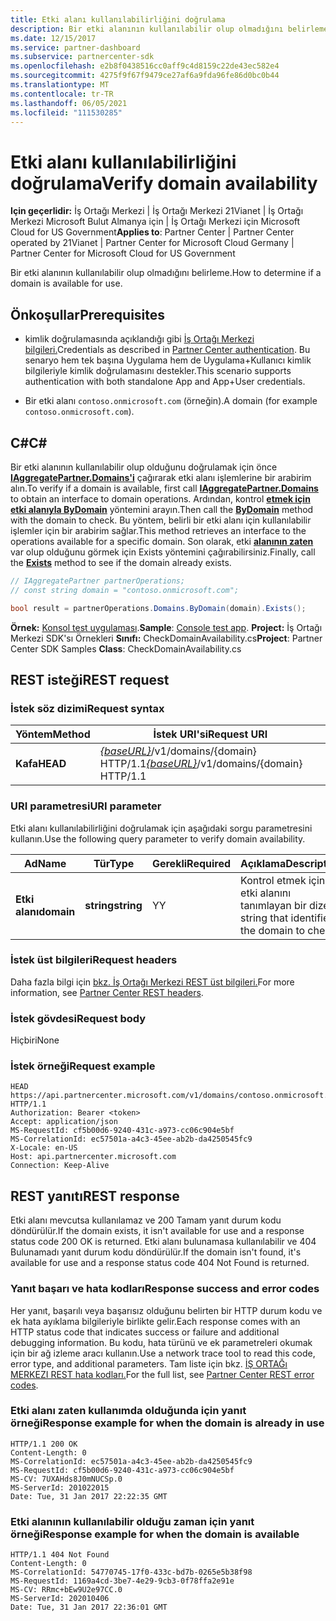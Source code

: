```yaml
---
title: Etki alanı kullanılabilirliğini doğrulama
description: Bir etki alanının kullanılabilir olup olmadığını belirleme.
ms.date: 12/15/2017
ms.service: partner-dashboard
ms.subservice: partnercenter-sdk
ms.openlocfilehash: e2b8f0438516cc0aff9c4d8159c22de43ec582e4
ms.sourcegitcommit: 4275f9f67f9479ce27af6a9fda96fe86d0bc0b44
ms.translationtype: MT
ms.contentlocale: tr-TR
ms.lasthandoff: 06/05/2021
ms.locfileid: "111530285"
---
```

# <a name="verify-domain-availability"></a><span data-ttu-id="e1e5b-103">Etki alanı kullanılabilirliğini doğrulama</span><span class="sxs-lookup"><span data-stu-id="e1e5b-103">Verify domain availability</span></span>

<span data-ttu-id="e1e5b-104">**Için geçerlidir:** İş Ortağı Merkezi | İş Ortağı Merkezi 21Vianet | İş Ortağı Merkezi Microsoft Bulut Almanya için | İş Ortağı Merkezi için Microsoft Cloud for US Government</span><span class="sxs-lookup"><span data-stu-id="e1e5b-104">**Applies to**: Partner Center | Partner Center operated by 21Vianet | Partner Center for Microsoft Cloud Germany | Partner Center for Microsoft Cloud for US Government</span></span>

<span data-ttu-id="e1e5b-105">Bir etki alanının kullanılabilir olup olmadığını belirleme.</span><span class="sxs-lookup"><span data-stu-id="e1e5b-105">How to determine if a domain is available for use.</span></span>

## <a name="prerequisites"></a><span data-ttu-id="e1e5b-106">Önkoşullar</span><span class="sxs-lookup"><span data-stu-id="e1e5b-106">Prerequisites</span></span>

- <span data-ttu-id="e1e5b-107">kimlik doğrulamasında açıklandığı gibi [İş Ortağı Merkezi bilgileri.](partner-center-authentication.md)</span><span class="sxs-lookup"><span data-stu-id="e1e5b-107">Credentials as described in [Partner Center authentication](partner-center-authentication.md).</span></span> <span data-ttu-id="e1e5b-108">Bu senaryo hem tek başına Uygulama hem de Uygulama+Kullanıcı kimlik bilgileriyle kimlik doğrulamasını destekler.</span><span class="sxs-lookup"><span data-stu-id="e1e5b-108">This scenario supports authentication with both standalone App and App+User credentials.</span></span>

- <span data-ttu-id="e1e5b-109">Bir etki alanı `contoso.onmicrosoft.com` (örneğin).</span><span class="sxs-lookup"><span data-stu-id="e1e5b-109">A domain (for example `contoso.onmicrosoft.com`).</span></span>

## <a name="c"></a><span data-ttu-id="e1e5b-110">C\#</span><span class="sxs-lookup"><span data-stu-id="e1e5b-110">C\#</span></span>

<span data-ttu-id="e1e5b-111">Bir etki alanının kullanılabilir olup olduğunu doğrulamak için önce [**IAggregatePartner.Domains'i**](/dotnet/api/microsoft.store.partnercenter.ipartner.domains) çağırarak etki alanı işlemlerine bir arabirim alın.</span><span class="sxs-lookup"><span data-stu-id="e1e5b-111">To verify if a domain is available, first call [**IAggregatePartner.Domains**](/dotnet/api/microsoft.store.partnercenter.ipartner.domains) to obtain an interface to domain operations.</span></span> <span data-ttu-id="e1e5b-112">Ardından, kontrol [**etmek için etki alanıyla ByDomain**](/dotnet/api/microsoft.store.partnercenter.domains.idomaincollection.bydomain) yöntemini arayın.</span><span class="sxs-lookup"><span data-stu-id="e1e5b-112">Then call the [**ByDomain**](/dotnet/api/microsoft.store.partnercenter.domains.idomaincollection.bydomain) method with the domain to check.</span></span> <span data-ttu-id="e1e5b-113">Bu yöntem, belirli bir etki alanı için kullanılabilir işlemler için bir arabirim sağlar.</span><span class="sxs-lookup"><span data-stu-id="e1e5b-113">This method retrieves an interface to the operations available for a specific domain.</span></span> <span data-ttu-id="e1e5b-114">Son olarak, etki [**alanının zaten**](/dotnet/api/microsoft.store.partnercenter.domains.idomain.exists) var olup olduğunu görmek için Exists yöntemini çağırabilirsiniz.</span><span class="sxs-lookup"><span data-stu-id="e1e5b-114">Finally, call the [**Exists**](/dotnet/api/microsoft.store.partnercenter.domains.idomain.exists) method to see if the domain already exists.</span></span>

``` csharp
// IAggregatePartner partnerOperations;
// const string domain = "contoso.onmicrosoft.com";

bool result = partnerOperations.Domains.ByDomain(domain).Exists();
```

<span data-ttu-id="e1e5b-115">**Örnek:** [Konsol test uygulaması](console-test-app.md).</span><span class="sxs-lookup"><span data-stu-id="e1e5b-115">**Sample**: [Console test app](console-test-app.md).</span></span> <span data-ttu-id="e1e5b-116">**Project:** İş Ortağı Merkezi SDK'sı Örnekleri **Sınıfı:** CheckDomainAvailability.cs</span><span class="sxs-lookup"><span data-stu-id="e1e5b-116">**Project**: Partner Center SDK Samples **Class**: CheckDomainAvailability.cs</span></span>

## <a name="rest-request"></a><span data-ttu-id="e1e5b-117">REST isteği</span><span class="sxs-lookup"><span data-stu-id="e1e5b-117">REST request</span></span>

### <a name="request-syntax"></a><span data-ttu-id="e1e5b-118">İstek söz dizimi</span><span class="sxs-lookup"><span data-stu-id="e1e5b-118">Request syntax</span></span>

| <span data-ttu-id="e1e5b-119">Yöntem</span><span class="sxs-lookup"><span data-stu-id="e1e5b-119">Method</span></span>   | <span data-ttu-id="e1e5b-120">İstek URI'si</span><span class="sxs-lookup"><span data-stu-id="e1e5b-120">Request URI</span></span>                                                              |
|----------|--------------------------------------------------------------------------|
| <span data-ttu-id="e1e5b-121">**Kafa**</span><span class="sxs-lookup"><span data-stu-id="e1e5b-121">**HEAD**</span></span> | <span data-ttu-id="e1e5b-122">[*{baseURL}*](partner-center-rest-urls.md)/v1/domains/{domain} HTTP/1.1</span><span class="sxs-lookup"><span data-stu-id="e1e5b-122">[*{baseURL}*](partner-center-rest-urls.md)/v1/domains/{domain} HTTP/1.1</span></span> |

### <a name="uri-parameter"></a><span data-ttu-id="e1e5b-123">URI parametresi</span><span class="sxs-lookup"><span data-stu-id="e1e5b-123">URI parameter</span></span>

<span data-ttu-id="e1e5b-124">Etki alanı kullanılabilirliğini doğrulamak için aşağıdaki sorgu parametresini kullanın.</span><span class="sxs-lookup"><span data-stu-id="e1e5b-124">Use the following query parameter to verify domain availability.</span></span>

| <span data-ttu-id="e1e5b-125">Ad</span><span class="sxs-lookup"><span data-stu-id="e1e5b-125">Name</span></span>       | <span data-ttu-id="e1e5b-126">Tür</span><span class="sxs-lookup"><span data-stu-id="e1e5b-126">Type</span></span>       | <span data-ttu-id="e1e5b-127">Gerekli</span><span class="sxs-lookup"><span data-stu-id="e1e5b-127">Required</span></span> | <span data-ttu-id="e1e5b-128">Açıklama</span><span class="sxs-lookup"><span data-stu-id="e1e5b-128">Description</span></span>                                   |
|------------|------------|----------|-----------------------------------------------|
| <span data-ttu-id="e1e5b-129">**Etki alanı**</span><span class="sxs-lookup"><span data-stu-id="e1e5b-129">**domain**</span></span> | <span data-ttu-id="e1e5b-130">**string**</span><span class="sxs-lookup"><span data-stu-id="e1e5b-130">**string**</span></span> | <span data-ttu-id="e1e5b-131">Y</span><span class="sxs-lookup"><span data-stu-id="e1e5b-131">Y</span></span>        | <span data-ttu-id="e1e5b-132">Kontrol etmek için etki alanını tanımlayan bir dize.</span><span class="sxs-lookup"><span data-stu-id="e1e5b-132">A string that identifies the domain to check.</span></span> |

### <a name="request-headers"></a><span data-ttu-id="e1e5b-133">İstek üst bilgileri</span><span class="sxs-lookup"><span data-stu-id="e1e5b-133">Request headers</span></span>

<span data-ttu-id="e1e5b-134">Daha fazla bilgi için [bkz. İş Ortağı Merkezi REST üst bilgileri.](headers.md)</span><span class="sxs-lookup"><span data-stu-id="e1e5b-134">For more information, see [Partner Center REST headers](headers.md).</span></span>

### <a name="request-body"></a><span data-ttu-id="e1e5b-135">İstek gövdesi</span><span class="sxs-lookup"><span data-stu-id="e1e5b-135">Request body</span></span>

<span data-ttu-id="e1e5b-136">Hiçbiri</span><span class="sxs-lookup"><span data-stu-id="e1e5b-136">None</span></span>

### <a name="request-example"></a><span data-ttu-id="e1e5b-137">İstek örneği</span><span class="sxs-lookup"><span data-stu-id="e1e5b-137">Request example</span></span>

```http
HEAD https://api.partnercenter.microsoft.com/v1/domains/contoso.onmicrosoft.com HTTP/1.1
Authorization: Bearer <token>
Accept: application/json
MS-RequestId: cf5b00d6-9240-431c-a973-cc06c904e5bf
MS-CorrelationId: ec57501a-a4c3-45ee-ab2b-da4250545fc9
X-Locale: en-US
Host: api.partnercenter.microsoft.com
Connection: Keep-Alive
```

## <a name="rest-response"></a><span data-ttu-id="e1e5b-138">REST yanıtı</span><span class="sxs-lookup"><span data-stu-id="e1e5b-138">REST response</span></span>

<span data-ttu-id="e1e5b-139">Etki alanı mevcutsa kullanılamaz ve 200 Tamam yanıt durum kodu döndürülür.</span><span class="sxs-lookup"><span data-stu-id="e1e5b-139">If the domain exists, it isn't available for use and a response status code 200 OK is returned.</span></span> <span data-ttu-id="e1e5b-140">Etki alanı bulunamasa kullanılabilir ve 404 Bulunamadı yanıt durum kodu döndürülür.</span><span class="sxs-lookup"><span data-stu-id="e1e5b-140">If the domain isn't found, it's available for use and a response status code 404 Not Found is returned.</span></span>

### <a name="response-success-and-error-codes"></a><span data-ttu-id="e1e5b-141">Yanıt başarı ve hata kodları</span><span class="sxs-lookup"><span data-stu-id="e1e5b-141">Response success and error codes</span></span>

<span data-ttu-id="e1e5b-142">Her yanıt, başarılı veya başarısız olduğunu belirten bir HTTP durum kodu ve ek hata ayıklama bilgileriyle birlikte gelir.</span><span class="sxs-lookup"><span data-stu-id="e1e5b-142">Each response comes with an HTTP status code that indicates success or failure and additional debugging information.</span></span> <span data-ttu-id="e1e5b-143">Bu kodu, hata türünü ve ek parametreleri okumak için bir ağ izleme aracı kullanın.</span><span class="sxs-lookup"><span data-stu-id="e1e5b-143">Use a network trace tool to read this code, error type, and additional parameters.</span></span> <span data-ttu-id="e1e5b-144">Tam liste için bkz. [İŞ ORTAĞı MERKEZI REST hata kodları.](error-codes.md)</span><span class="sxs-lookup"><span data-stu-id="e1e5b-144">For the full list, see [Partner Center REST error codes](error-codes.md).</span></span>

### <a name="response-example-for-when-the-domain-is-already-in-use"></a><span data-ttu-id="e1e5b-145">Etki alanı zaten kullanımda olduğunda için yanıt örneği</span><span class="sxs-lookup"><span data-stu-id="e1e5b-145">Response example for when the domain is already in use</span></span>

```http
HTTP/1.1 200 OK
Content-Length: 0
MS-CorrelationId: ec57501a-a4c3-45ee-ab2b-da4250545fc9
MS-RequestId: cf5b00d6-9240-431c-a973-cc06c904e5bf
MS-CV: 7UXAHds8J0mNUCSp.0
MS-ServerId: 201022015
Date: Tue, 31 Jan 2017 22:22:35 GMT
```

### <a name="response-example-for-when-the-domain-is-available"></a><span data-ttu-id="e1e5b-146">Etki alanının kullanılabilir olduğu zaman için yanıt örneği</span><span class="sxs-lookup"><span data-stu-id="e1e5b-146">Response example for when the domain is available</span></span>

```http
HTTP/1.1 404 Not Found
Content-Length: 0
MS-CorrelationId: 54770745-17f0-433c-bd7b-0265e5b38f98
MS-RequestId: 1169a4cd-3be7-4e29-9cb3-0f78ffa2e91e
MS-CV: RRmc+bEw9U2e97CC.0
MS-ServerId: 202010406
Date: Tue, 31 Jan 2017 22:36:01 GMT
```
